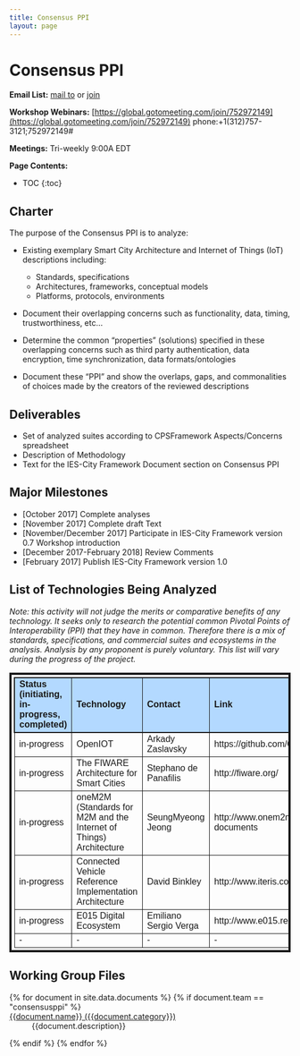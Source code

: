 ```yaml
---
title: Consensus PPI
layout: page
---
```




# Consensus PPI
**Email List:** [mail to](mailto:scf_consenusppi@nist.gov) or [join](mailto:scf_consenusppi-join@nist.gov) 

**Workshop Webinars:** [https://global.gotomeeting.com/join/752972149](https://global.gotomeeting.com/join/752972149) phone:+1(312)757-3121;752972149#

**Meetings:** Tri-weekly 9:00A EDT

**Page Contents:**

* TOC
{:toc}


## Charter

The purpose of the Consensus PPI is to analyze:

* Existing exemplary Smart City Architecture and Internet of Things (IoT) descriptions including:
	* Standards, specifications
	* Architectures, frameworks, conceptual models
    * Platforms, protocols, environments 

* Document their overlapping concerns such as functionality, data, timing, trustworthiness, etc…

* Determine the common “properties” (solutions) specified in these overlapping concerns such as third party authentication, data encryption, time synchronization, data formats/ontologies

* Document these “PPI” and show the overlaps, gaps, and commonalities of choices made by the creators of the reviewed descriptions

## Deliverables

  * Set of analyzed suites according to CPSFramework Aspects/Concerns spreadsheet
  * Description of Methodology
  * Text for the IES-City Framework Document section on Consensus PPI

## Major Milestones

  * [October 2017] Complete analyses
  * [November 2017] Complete draft Text
  * [November/December 2017] Participate in IES-City Framework version 0.7 Workshop introduction
  * [December 2017-February 2018] Review Comments
  * [February 2017] Publish IES-City Framework version 1.0

## List of Technologies Being Analyzed

*Note: this activity will not judge the merits or comparative benefits of any technology. It seeks only to research the potential common Pivotal Points of Interoperability (PPI) that they have in common. Therefore there is a mix of standards, specifications, and commercial suites and ecosystems in the analysis. Analysis by any proponent is purely voluntary. This list will vary during the progress of the project.*

<table style="padding:4px;border-collapse: collapse;border:solid 4px;width:100%;font-family:Arial, Helvetica, sans-serif">
  <tr style="border:solid 2px;background-color:#b3d9ff;font-weight: bold">
    <td >Status (initiating, in-progress, completed)</td>
    <td style="border:solid 1px">Technology</td>	<td style="border:solid 1px">Contact</td>
    <td style="border:solid 1px">Link</td>
  </tr>
  <tr>
    <td style="border:solid 1px">in-progress</td>
    <td style="border:solid 1px">OpenIOT</td>	
    <td style="border:solid 1px">Arkady Zaslavsky</td>
	<td style="border:solid 1px"><a ref="https://github.com/OpenIotOrg/openiot">https://github.com/OpenIotOrg/openiot</a></td>
  </tr>
  <tr>
    <td style="border:solid 1px">in-progress</td>
    <td style="border:solid 1px">The FIWARE Architecture for Smart Cities</td>
    <td style="border:solid 1px">Stephano de Panafilis</td>
    <td style="border:solid 1px"><a ref="http://fiware.org/">http://fiware.org/</a></td>
  </tr>
  <tr>
    <td style="border:solid 1px">in-progress</td>
    <td style="border:solid 1px">oneM2M (Standards for M2M and the Internet of Things) Architecture</td>
    <td style="border:solid 1px">SeungMyeong Jeong</td>
    <td style="border:solid 1px"><a ref="http://www.onem2m.org/technical/published-documents">http://www.onem2m.org/technical/published-documents</a></td>
  </tr>
  <tr>
    <td style="border:solid 1px">in-progress</td>
    <td style="border:solid 1px">Connected Vehicle Reference Implementation Architecture</td>
    <td style="border:solid 1px">David Binkley</td>
    <td style="border:solid 1px"><a ref="http://www.iteris.com/cvria/">http://www.iteris.com/cvria/</a></td>
  </tr>
  <tr>
    <td style="border:solid 1px">in-progress</td>
    <td style="border:solid 1px">E015 Digital Ecosystem</td>
    <td style="border:solid 1px">Emiliano Sergio Verga</td>
    <td style="border:solid 1px"><a ref="http://www.e015.regione.lombardia.it/PE015/">http://www.e015.regione.lombardia.it/PE015/</a></td>
  </tr>
  <tr>
    <td style="border:solid 1px">-</td>
    <td style="border:solid 1px">-</td>	
    <td style="border:solid 1px">-</td>
    <td style="border:solid 1px"><a ref="">-</a></td>
  </tr>
</table>

## Working Group Files

<dl>
{% for document in site.data.documents %}
  {% if document.team == "consensusppi" %}
  
  <dt>
    <a href="{{document.url}}" >
    {{document.name}} ({{document.category}})</a>
  </dt>
  <dd>{{document.description}}</dd>

  {% endif %}
{% endfor %}
</dl>